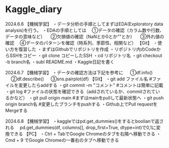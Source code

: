 # Kaggle_diary

2024.6.6
【機械学習】
	・データ分析の手順としてまずはEDA(Exploratory data analysis)を行う。
	・EDAの手順としては
		　①データの確認（カラム数や行数、データの意味など）
		　②欠損値の確認（NaNとか0とか""とか）
		　③外れ値の確認
		　④データのパターンを確認（時系列、季節性、相関など）
【Git】
	・使い方を復習した
	・まずはGithubでリポジトリを作成
	・リポジトリ内のCodeからSSHをコピー
	・git clone コピーしたSSH
	・cd リポジトリ名
	・git checkout -b branch名
	・subl README.md
	・Kaggle日記を書く

2024.6.7
【機械学習】
	・データの確認方法は下記を参考に
　		①df.info()
　		②df.describe()
　		③sns.pairplot(df)
【Git】
	・git add ファイル名 #ファイルを変更したらaddする
	・git commit -m "コメント" #コメントは簡単に記載
	・git log #ファイルの状態を確認できる（addされているか、commitされているかなど）
	・git pull origin main #まずはmainをpullして最新状態へ
	・git push origin branch名 #変更したブランチをpushする
	・Github上でPull requestをMergeする

2024.6.8
【機械学習】
	・kaggleではpd.get_dummies()をするとboolianで返される
	　pd.get_dummies(df, columns[], drop_first=True, dtype=int)で0,1に変換できる
【PC】
	・Ctrl + TabでGoogle Chromeのタブを右隣へ移動できる
	・Cmd + 9 でGoogle Chromeの一番右のタブへ移動できる